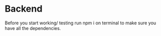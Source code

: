 # Backend

Before you start working/ testing run npm i on terminal to make sure you have all the dependencies. 


